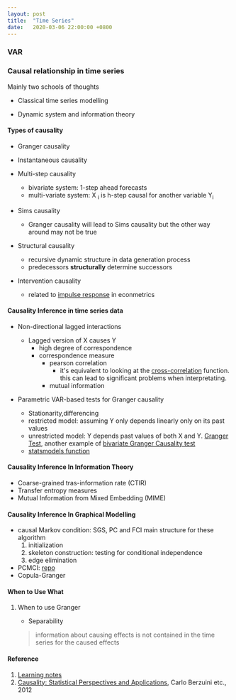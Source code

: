 ```yaml
---
layout: post
title:  "Time Series"
date:   2020-03-06 22:00:00 +0800
---
```

### VAR

### Causal relationship in time series

Mainly two schools of thoughts

- Classical time series modelling

- Dynamic system and information theory 

#### Types of causality

- Granger causality
- Instantaneous causality
- Multi-step causality

  - bivariate system: 1-step ahead forecasts 
  - multi-variate system: X <sub>i</sub> is h-step causal for another variable Y<sub>i</sub>

- Sims causality

  - Granger causality will lead to Sims causality but the other way around may not be true

- Structural causality
 
  - recursive dynamic structure in data generation process
  - predecessors <b>structurally</b> determine successors

- Intervention causality

  - related to [impulse response](https://www.wikiwand.com/en/Impulse_response) in econmetrics 

#### Causality Inference in time series data

- Non-directional lagged interactions
  - Lagged version of X causes Y
    - high degree of correspondence
    - correspondence measure
      - pearson correlation
        - it's equivalent to looking at the [cross-correlation](https://www.wikiwand.com/en/Cross-correlation) function. this can lead to significant problems when interpretating.
      - mutual information

- Parametric VAR-based tests for Granger causality
  - Stationarity,differencing
  - restricted model: assuming Y only depends linearly only on its past values
  - unrestricted model: Y depends past values of both X and Y. [Granger Test](https://www.statisticshowto.datasciencecentral.com/granger-causality/), another example of [bivariate Granger Causality test](https://support.sas.com/rnd/app/ets/examples/granger/index.htm)
  - [statsmodels function](https://www.statsmodels.org/stable/generated/statsmodels.tsa.stattools.grangercausalitytests.html#statsmodels.tsa.stattools.grangercausalitytests)

#### Causality Inference In Information Theory

- Coarse-grained tras-information rate (CTIR)
- Transfer entropy measures 
- Mutual Information from Mixed Embedding (MIME)

#### Causality Inference In Graphical Modelling

- causal Markov condition: SGS, PC and FCI
  main structure for these algorithm
  1. initialization
  2. skeleton construction: testing for conditional independence 
  3. edge elimination
- PCMCI: [repo](https://github.com/jakobrunge/tigramite)
- Copula-Granger

#### When to Use What

1. When to use Granger

   - Separability

   > information about causing effects is not contained in the time series for the caused effects

#### Reference

1. [Learning notes](https://www.notion.so/bobzeng/Time-Series-de89af1b5fa04d8690ab90b39c62548c)
2. [Causality: Statistical Perspectives and Applications](https://onlinelibrary.wiley.com/doi/book/10.1002/9781119945710), Carlo Berzuini etc., 2012
